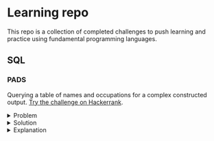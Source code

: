 # Learning repo

This repo is a collection of completed challenges to push learning and practice using fundamental programming languages.

## SQL

### PADS

Querying a table of names and occupations for a complex constructed output. [Try the challenge on Hackerrank](https://www.hackerrank.com/challenges/the-pads/problem).

<details>
<summary>
Problem
</summary>
Generate the following two result sets:

1. Query an alphabetically ordered list of all names in OCCUPATIONS
immediately followed by the first letter of each profession as a parenthetical (i.e.: enclosed in parentheses).
For example: AnActorName(A), ADoctorName(D), AProfessorName(P), and ASingerName(S).

2. Query the number of ocurrences of each occupation in OCCUPATIONS.
Sort the occurrences in ascending order, and output them in the following format:

There are a total of [occupation_count] [occupation]s.
where [occupation_count] is the number of occurrences of an occupation in OCCUPATIONS 
and [occupation] is the lowercase occupation name.
If more than one Occupation has the same [occupation_count],
they should be ordered alphabetically.

Note: There will be at least two entries in the table for each type of occupation.
</details>

<details>
<summary>
Solution
</summary>

```sql
SELECT NAME || '(' || SUBSTR(OCCUPATION,1, 1) || ')' FROM OCCUPATIONS ORDER BY NAME;

SELECT 'There are a total of ', COUNT(OCCUPATION), ' ', LOWER(OCCUPATION) || 's.' FROM OCCUPATIONS GROUP BY OCCUPATION ORDER BY COUNT(OCCUPATION), OCCUPATION;
```
</details>

<details>
<summary>
Explanation
</summary>
First of all, break down the problem into its constituents. We'll start by looking at no. 1.

### Part one

We'd like to gather all of the names from the `OCCUPATIONS` table. We can do this with a `SELECT` statement.

```sql
SELECT NAME FROM OCCUPATIONS;
``` 

These need to be ordered alphabetically, so let's add an `ORDER BY` which by default will order from A to Z.

```sql
SELECT NAME FROM OCCUPATIONS ORDER BY NAME;
```

Next, we'll grab the occupation. The first step is to write a similar `SELECT` reference the column name. We can then use the [`SUBSTR` function](https://docs.oracle.com/en/database/oracle/oracle-database/19/sqlrf/SUBSTR.html#GUID-C8A20B57-C647-4649-A379-8651AA97187E) to get only the first letter. (Note: I'm writing my solution in PLSQL / Oracle SQL. In vanilla SQL, the function is `SUBSTRING`).

This takes three arguments: string, starting position and number of characters. The starting position can be indexed from 1 or 0.

```sql
SELECT NAME, SUBSTR(OCCUPATION,1,1) FROM OCCUPATIONS ORDER BY NAME;
```

Now we'll see an output of the name and the first character of the occupation separated by a space. For example:

```
Aamina D
Ashley P
Belvet P
```

And finally, we'll need to format our ouput with the brackets. Initially, I had no idea how I'd do this so I had a look around online and came across the [`CONCAT` function](https://docs.oracle.com/en/database/oracle/oracle-database/19/sqlrf/CONCAT.html#GUID-D8723EA5-C93A-45C3-83FB-1F3D2A4CEAF2).

This function takes two arguments and joins them together with no separator. Before reading the documentation, I'd tried to pass in more than 2 arguments but these cause error. Having come from JS world, I'd assumed that any number of arguments would be acceptable.

So, my solution instead was to nest `CONCAT`s until I had my desired result.

```sql
SELECT CONCAT(NAME, CONCAT('(', CONCAT(SUBSTR(OCCUPATION,1, 1), ')')) ) FROM OCCUPATIONS ORDER BY NAME;
```

This is pretty ugly and unreadable. We'll refactor at the end of the solution.

<details>
<summary>
Nested CONCAT breakdown
</summary>

The innermost `CONCAT` joins the OCCUPATION initial (first character) to a closing bracket. Assuming `OCCUPATION` is 'Doctor' then our result so far is `D)`.

```sql
CONCAT(SUBSTR(OCCUPATION,1, 1), ')')
```

Next, we'll concatenate this with an opening bracket. We then have `(D)`.

```sql
CONCAT('(', CONCAT(SUBSTR(OCCUPATION,1, 1), ')'))
```

Finally, we'll include the name infront of the bracketed initial, to get `Aamina(D)` for example.

```sql
CONCAT(NAME, CONCAT('(', CONCAT(SUBSTR(OCCUPATION,1, 1), ')')) )
```

</details>



</details>